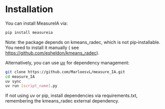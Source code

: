 # Installation

You can install MeasureIA via:

```bash
pip install measureia
```

Note: the package depends on kmeans_radec, which is not pip‑installable. You need to install it manually (
see https://github.com/esheldon/kmeans_radec).

Alternatively, you can use [uv](https://docs.astral.sh/uv/getting-started/installation/) for dependency management:

```bash
git clone https://github.com/MarloesvL/measure_IA.git
cd measure_IA
uv sync
uv run [script_name].py
```

If not using uv or pip, install dependencies via requirements.txt, remembering the kmeans_radec external dependency.